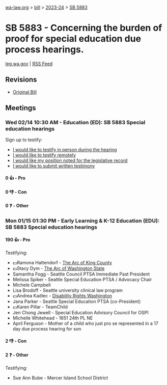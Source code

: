 [wa-law.org](/) > [bill](/bill/) > [2023-24](/bill/2023-24/) > [SB 5883](/bill/2023-24/sb/5883/)

# SB 5883 - Concerning the burden of proof for special education due process hearings.
[leg.wa.gov](https://app.leg.wa.gov/billsummary?BillNumber=5883&Year=2023&Initiative=false) | [RSS Feed](./rss.xml)

## Revisions
* [Original Bill](1/)

## Meetings
### Wed 02/14 10:30 AM - Education (ED): SB 5883 Special education hearings
Sign up to testify:
* [I would like to testify in person during the hearing](https://app.leg.wa.gov/csi/Testifier/Add?chamber=House&mId=31900&aId=158891&caId=23948&tId=1)
* [I would like to testify remotely](https://app.leg.wa.gov/csi/Testifier/Add?chamber=House&mId=31900&aId=158891&caId=23948&tId=2)
* [I would like my position noted for the legislative record](https://app.leg.wa.gov/csi/Testifier/Add?chamber=House&mId=31900&aId=158891&caId=23948&tId=3)
* [I would like to submit written testimony](https://app.leg.wa.gov/csi/Testifier/Add?chamber=House&mId=31900&aId=158891&caId=23948&tId=4)

#### 0 👍 - Pro

#### 0 👎 - Con

#### 0 ❓ - Other

### Mon 01/15 01:30 PM - Early Learning & K-12 Education (EDU): SB 5883 Special education hearings
#### 190 👍 - Pro
Testifying:
* 💵Ramona Hattendorf - [The Arc of King County](/org/the_arc_of_king_county/)
* 💵Stacy Dym - [The Arc of Washington State](/org/the_arc_of_washington_state/)
* Samantha Fogg - Seattle Council PTSA Immediate Past President
* Melissa Spiker - Seattle Special Education PTSA / Advocacy Chair
* Michele Campbell
* Lisa Brodoff - Seattle university clinical law program
* 💵Andrea Kadlec - [Disability Rights Washington](/org/disability_rights_washington/)
* Jana Parker - Seattle Special Education PTSA (co-President)
* 💵Karen Pillar - TeamChild
* Jen Chong Jewell - Special Education Advisory Council for OSPI
* Michelle Whitehead - 1651 24th PL NE
* April Ferguson - Mother of a child who just pro se represented in a 17 day due process hearing for son

#### 2 👎 - Con

#### 2 ❓ - Other
Testifying:
* Sue Ann Bube - Mercer Island School District
